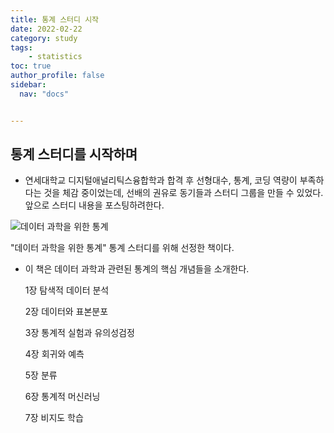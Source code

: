 ```yaml
---
title: 통계 스터디 시작
date: 2022-02-22
category: study
tags:
    - statistics
toc: true
author_profile: false
sidebar:
  nav: "docs"


---
```


## 통계 스터디를 시작하며

- 연세대학교 디지털애널리틱스융합학과 합격 후 선형대수, 통계, 코딩 역량이 부족하다는 것을 체감 중이었는데, 선배의 권유로 동기들과 스터디 그룹을 만들 수 있었다. 앞으로 스터디 내용을 포스팅하려한다. 

![데이터 과학을 위한 통계](../../assets/images/2022-02-22-LA1%20(copy)/XL)

"데이터 과학을 위한 통계" 통계 스터디를 위해 선정한 책이다.

- 이 책은 데이터 과학과 관련된 통계의 핵심 개념들을 소개한다.

  1장 탐색적 데이터 분석<br/>

  2장 데이터와 표본분포<br/>

  3장 통계적 실험과 유의성검정<br/>

  4장 회귀와 예측<br/>

  5장 분류<br/>

  6장 통계적 머신러닝<br/>
  
  7장 비지도 학습